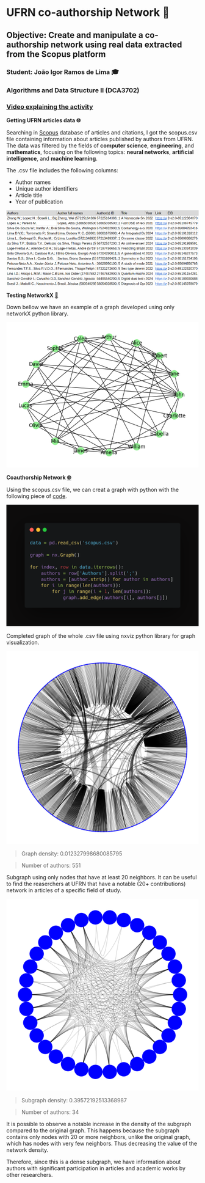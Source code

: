 # UFRN co-authorship Network :busts_in_silhouette:

## Objective: Create and manipulate a co-authorship network using real data extracted from the Scopus platform

### Student: João Igor Ramos de Lima :mortar_board:

### Algorithms and Data Structure II (DCA3702)

### [Video explaining the activity](https://www.loom.com/share/df95291120ad45559df213ba6507c54a?sid=85feec87-aa12-43b0-bc3e-e938c7372c01)

**Getting UFRN articles data :globe_with_meridians:**

Searching in [Scopus](https://www.elsevier.com/products/scopus) database of articles and citations, I got the scopus.csv file containing information about articles published by authors from UFRN. The data was filtered by the fields of **computer science**, **engineering**, and **mathematics**, focusing on the following topics: **neural networks**, **artificial intelligence**, and **machine learning**.

The .csv file includes the following columns:
- Author names
- Unique author identifiers
- Article title
- Year of publication

<center><img width="max-width" src="imgs/scopus_csv.png"></center>


**Testing NetworkX [:thought_balloon:](networkX_test.ipynb)**

Down bellow we have an example of a graph developed using only networkX python library.

<center><img width="max-width" src="imgs/networkX_test.png"></center>

**Coauthorship Network [:globe_with_meridians:](Coauthorship_Network.ipynb)**

Using the scopus.csv file, we can creat a graph with python with the following piece of [code](Coauthorship_Network.ipynb).

<center><img width="max-width" src="imgs/carbon.png"></center>

Completed graph of the whole .csv file using nxviz python library for graph visualization.
<center><img width="max-width" src="imgs/graph.png"></center>

> Graph density: 0.012327998680085795

> Number of authors: 551

Subgraph using only nodes that have at least 20 neighbors. It can be useful to find the reaserchers at UFRN that have a notable (20+ contributions) network in articles of a specific field of study.
<center><img width="max-width" src="imgs/subgraph.png"></center>

> Subgraph density: 0.39572192513368987

> Number of authors: 34

It is possible to observe a notable increase in the density of the subgraph compared to the original graph. This happens because the subgraph contains only nodes with 20 or more neighbors, unlike the original graph, which has nodes with very few neighbors. Thus decreasing the value of the network density.

Therefore, since this is a dense subgraph, we have information about authors with significant participation in articles and academic works by other researchers.
